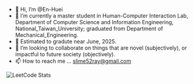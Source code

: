 - 👋 Hi, I’m @En-Huei
- 👀 I’m currently a master student in Human-Computer Interaction Lab, Department of Computer Science and Information Engineering, National_Taiwan_University; graduated from Department of Mechanical_Engineering.
- 🌱 Estimated to gradute near June, 2025.
- 💞️ I’m looking to collaborate on things that are novel (subjectively), or impactful to future society (objectively).
- 📫 How to reach me ... slime52ray@gmail.com

![LeetCode Stats](https://leetcode.card.workers.dev/En-Huei?theme=dark&font=baloo&extension=null)

<!---
En-Huei/En-Huei is a ✨ special ✨ repository because its `README.md` (this file) appears on your GitHub profile.
You can click the Preview link to take a look at your changes.
--->
